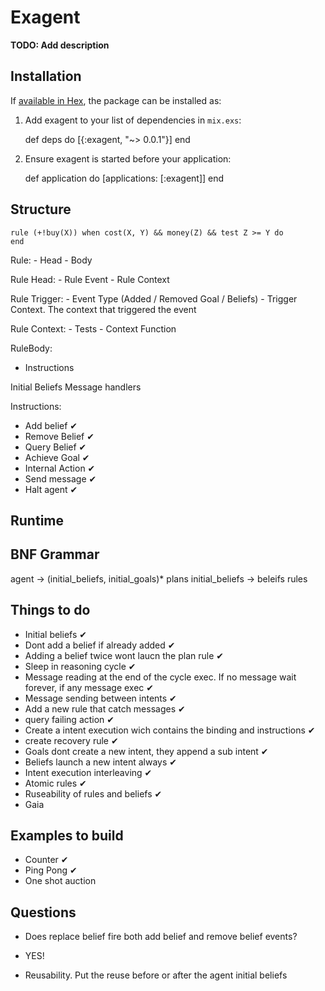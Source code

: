# Exagent

**TODO: Add description**

## Installation

If [available in Hex](https://hex.pm/docs/publish), the package can be installed as:

  1. Add exagent to your list of dependencies in `mix.exs`:

        def deps do
          [{:exagent, "~> 0.0.1"}]
        end

  2. Ensure exagent is started before your application:

        def application do
          [applications: [:exagent]]
        end

## Structure

```
rule (+!buy(X)) when cost(X, Y) && money(Z) && test Z >= Y do
end
```

Rule:
    - Head
    - Body

Rule Head:
    - Rule Event
    - Rule Context

Rule Trigger:
    - Event Type (Added / Removed Goal / Beliefs)
    - Trigger Context. The context that triggered the event

Rule Context:
    - Tests
    - Context Function

RuleBody:
  - Instructions

Initial Beliefs
Message handlers

Instructions:
- Add belief ✔︎
- Remove Belief ✔︎
- Query Belief ︎✔︎
- Achieve Goal ✔︎
- Internal Action ✔︎
- Send message ✔︎
- Halt agent ✔︎

## Runtime


## BNF Grammar

agent           -> (initial_beliefs, initial_goals)* plans
initial_beliefs -> beleifs rules


## Things to do
- Initial beliefs ✔︎
- Dont add a belief if already added ✔︎
- Adding a belief twice wont laucn the plan rule ✔︎
- Sleep in reasoning cycle ✔︎
- Message reading at the end of the cycle exec. If no message wait forever, if any message exec ✔︎
- Message sending between intents ✔︎
- Add a new rule that catch messages ✔︎
- query failing action ✔︎
- Create a intent execution wich contains the binding and instructions ✔︎
- create recovery rule ✔︎
- Goals dont create a new intent, they append a sub intent ✔︎
- Beliefs launch a new intent always ✔︎
- Intent execution interleaving ✔︎
- Atomic rules ✔︎
- Ruseability of rules and beliefs ✔︎
- Gaia

## Examples to build
- Counter ✔︎
- Ping Pong ✔︎
- One shot auction
 

## Questions
- Does replace belief fire both add belief and remove belief events?
- YES!

- Reusability. Put the reuse before or after the agent initial beliefs
